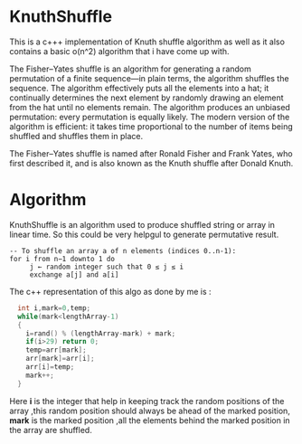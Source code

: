 # KnuthShuffle
This is a c+++ implementation of Knuth shuffle algorithm as well as it also contains a basic o(n^2) algorithm that i have come up with.

The Fisher–Yates shuffle is an algorithm for generating a random permutation of a finite sequence—in plain terms, the algorithm shuffles
the sequence. The algorithm effectively puts all the elements into a hat; it continually determines the next element by randomly drawing 
an element from the hat until no elements remain. The algorithm produces an unbiased permutation: every permutation is equally likely. 
The modern version of the algorithm is efficient: it takes time proportional to the number of items being shuffled and shuffles them in 
place.

The Fisher–Yates shuffle is named after Ronald Fisher and Frank Yates, who first described it, and is also known as the Knuth shuffle 
after Donald Knuth.

# Algorithm
KnuthShuffle is an algorithm used to produce shuffled string or array in linear time. So this could be very helpgul to generate permutative result.

```
-- To shuffle an array a of n elements (indices 0..n-1):
for i from n−1 downto 1 do
     j ← random integer such that 0 ≤ j ≤ i
     exchange a[j] and a[i]
```

The c++ representation of this algo as done by me is :

```c++
  int i,mark=0,temp;
  while(mark<lengthArray-1)
  {
    i=rand() % (lengthArray-mark) + mark;
    if(i>29) return 0;
    temp=arr[mark];
    arr[mark]=arr[i];
    arr[i]=temp;
    mark++;
  }
```

Here **i** is the integer that help in keeping track the random positions of the array ,this random position should
always be ahead of the marked position, 
**mark** is the marked position ,all the elements behind the marked position in the array are shuffled.
